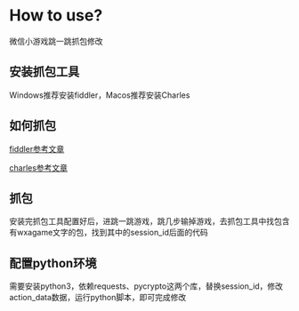 # How to use?
微信小游戏跳一跳抓包修改
## 安装抓包工具

Windows推荐安装fiddler，Macos推荐安装Charles

## 如何抓包

[fiddler参考文章](http://blog.csdn.net/lhorse003/article/details/72473212)

[charles参考文章](https://www.jianshu.com/p/fdd7c681929c)

## 抓包

安装完抓包工具配置好后，进跳一跳游戏，跳几步输掉游戏，去抓包工具中找包含有wxagame文字的包，找到其中的session_id后面的代码

## 配置python环境

需要安装python3，依赖requests、pycrypto这两个库，替换session_id，修改action_data数据，运行python脚本，即可完成修改
